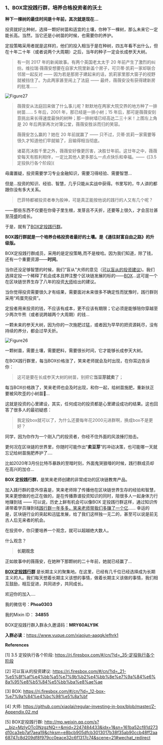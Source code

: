 ### 1、BOX定投践行群，培养合格投资者的沃土

 **种下一棵树的最佳时间是十年前，其次就是现在...**

投资就好比种树，选择一颗好树苗和适宜的土壤，你种下一棵树，那么未来它一定能长高。当然，当它还是小树苗的时候，也需要你的养护。

定投策略采用者就是这样的，他们的投入相当于是在种树，四五年看不出什么，但在十年二十年（或者说两个大周期）之后，当年的种子一定会长成参天大树。


> 有一则 2017 年的新闻故事。有两个英国老太太于 20 年前产生了激烈的纠纷。维拉瑞·薇薇安想要在自家大院里新盖个房子，可贝蒂·凯莉一家却联合邻居一起反对 —— 因为若是那房子建起来的话，凯莉家里那大窗子的视野就被挡住了。为此两家甚至闹上了法庭 —— 最终，薇薇安没有获得建新房的批准……

![Figure27](https://ri.firesbox.com/images/Figure27.png)

> 薇薇安从法庭回来做了什么事儿呢？默默地在两家大院交界的地方种了一排树苗…… 5 年后，2001 年，那已经是一排小树；15 年后，那可是薇薇安刻意挑出来长得速度最快的树种；那一排树墙已经高达二三十米！上图左上角是 20 年后两家再次对簿公堂，薇薇安胜诉而归的笑容。
>
> 薇薇安怎么赢的？她在 20 年前就赢了 —— 只不过，贝蒂·凯莉一家需要等很久才知道他们早就输了，且输得相当彻底。
>
> 诸葛亮决胜千里之外，薇薇安好像更厉害，决胜廿年前。这廿年之中，薇薇安每天有胜利相伴，一定比其他人更多那么一点点快乐和幸福。——《[3.5 定投执行各个阶段](
>


毋庸置疑，投资需要学习专业金融知识，需要习得经验、需要智慧...

但是...投资的知识、经验、智慧，几乎只能从实战中获得。书里写的，牛人讲的都跟你没有多大关系。

> 巴菲特都被投资者奉为股神，可是真正能按他说的践行的人又有几个呢？

——那些东西不仅要在你骨子里生根，发芽且不夭折，还要等上很久，才会茁壮甚至茂盛的成长。

于是，就有了[BOX定投践行群](https://mp.weixin.qq.com/s/x4-NxE1wzzqkcW-go23J0w )。

**BOX践行群就是一个培养合格投资者最好的土壤。是《通往财富自由之路》的升级版。**

BOX定投践行群成员，采用的是定投策略,而不是梭哈。因为我们知道，除了钱，还有一个重要资源——**时间**。

当你还没足够智慧的时候，我们“盲从”大师的意见（[可以盲从的投资建议](https://ri.firesbox.com/#/cn/?id=_21-%e5%8f%af%e4%bb%a5%e7%9b%b2%e4%bb%8e%e7%9a%84%e6%8a%95%e8%b5%84%e5%bb%ba%e8%ae%ae))。我们选择定投一个稀释了机会成本且押注整个区块链发展的标的——[BOX](https://ri.firesbox.com/#/cn/?id=_12-box-%e7%9a%84%e4%bc%98%e5%8a%bf)...这可是一个在区块链世界生存了八年的投资[大师](https://github.com/xiaolai/regular-investing-in-box/blob/master/Z-Appendix.02.md)给出的建议。

当你觉得投资需要很久才有结果，需要面对未来很多不确定性而犹豫时，践行群则采用“鸡蛋壳投资”。

定投者用来投资的钱，不应该有成本，更不应该有期限；它必须是能够陪你穿越至少两次牛熊（或者说跨越两个大周期）的钱...

一颗未来的参天大树，因为你的一次施肥过猛，或者因为早早的把资源耗尽，没有持续的养分，都会过早夭折。

![Figure26](https://ri.firesbox.com/images/Figure26.png)



一颗树苗，需要土壤，需要肥料，需要很长时间，它才能够长成参天大树。

在BOX践行群里，每当BOX价格涨了，笑来老师就会及时出现，在你耳边告诉你：

> 这可是要在长成参天大树的树苗，别把它**当豆芽就卖**了；

每当BOX价格跌了，笑来老师也会及时出现，和你一起，给树苗施肥，重新扶正要被风吹歪的小树苗🌱...

这就是投资的心里建设，其实，任何成功的投资都是心里建设成功的结果。这也回答了很多人的最初疑惑：

> 我定投box就可以了，为什么还要每年花2000元进群啊，换成box不是更好？

同学，因为你作为一个刚入门的投资者，你经不住外面的风浪捶打拍击。

更何况在区块链的世界里，你随时可能作出“**卖豆芽**”的冲动决策，也可能哪一天就忘记给树苗施肥养护了....

比如2020年3月份比特币暴跌的至暗时刻，外面鬼哭狼嚎的时候，践行群成员却在高兴的加仓...

**BOX 定投践行群**，是笑来老师创建的非常成功的区块链教育产品。

加入践行群的意外惊喜是，笑来老师除了传播他在区块链世界生存的经验和智慧，笑来更想做的也正在做的，是在传播靠谱投资知识的同时，陪很多人一起身体力行地赚到钱 —— 可以说，历史上鲜有机会可以像BOX 定投践行群这样，通过知识传递带着学员赚到钱[践行群一年多多，笑来老师带我们多赚了一个亿](https://mp.weixin.qq.com/s/x4-NxE1wzzqkcW-go23J0w)…… 幸运的是，区块链行业的突起和迅猛发展，给了我们这样独一无二的，甚至可以说是前无古人后无来者的机会。

在投资中，你只要培养一个观念，就可以超越绝大数人。

什么观念？

> **长期观念**

正如故事中的薇薇安，在她种下那颗树的二十年前，她就已经赢了...

**[BOX定投践行群](http://mp.weixin.qq.com/s?__biz=MzIyOTc0NzgzNQ==&mid=2247484433&idx=1&sn=161ba52cf81d273d10ca3eb7af7aea19&chksm=e8bcb905dfcb3013017b38f35ab90ccb48ff2aa68747c8d209df8f979cc0eace32c6f1317c74&scene=21#wechat_redirect)** 是长期主义的聚集地。在这里，已经有几千位已经选择成为长期主义的人。我们每天想着长期主义该想的事情，做着长期主义该做的事情，我们相互鼓励，相互促进，共同进步，共同成长。

欢迎你的加入....


​我的微信号：**Phoa0303**

 我的Mixin ID： **34855**

BOX定投践行群入群永久邀请码：**MRY60ALY9K**


**入群必读**：https://www.yuque.com/xiaojun-aaqgk/efhrk1




**References**

[1] 3.5 定投执行各个阶段: https://ri.firesbox.com/#/cn/?id=_35-定投执行各个阶段


[2] 可以盲从的投资建议: https://ri.firesbox.com/#/cn/?id=_21-%e5%8f%af%e4%bb%a5%e7%9b%b2%e4%bb%8e%e7%9a%84%e6%8a%95%e8%b5%84%e5%bb%ba%e8%ae%ae


[3] BOX: https://ri.firesbox.com/#/cn/?id=_12-box-%e7%9a%84%e4%bc%98%e5%8a%bf


[4] 大师: https://github.com/xiaolai/regular-investing-in-box/blob/master/Z-Appendix.02.md


[5] BOX定投践行群: http://mp.weixin.qq.com/s?__biz=MzIyOTc0NzgzNQ==&mid=2247484433&idx=1&sn=161ba52cf81d273d10ca3eb7af7aea19&chksm=e8bcb905dfcb3013017b38f35ab90ccb48ff2aa68747c8d209df8f979cc0eace32c6f1317c74&scene=21#wechat_redirect


